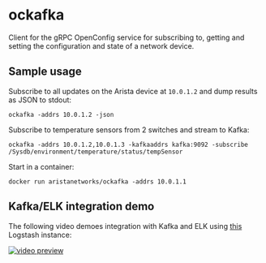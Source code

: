 # ockafka

Client for the gRPC OpenConfig service for subscribing to, getting and setting the
configuration and state of a network device.

## Sample usage

Subscribe to all updates on the Arista device at `10.0.1.2` and dump results as JSON to stdout:

```
ockafka -addrs 10.0.1.2 -json
```

Subscribe to temperature sensors from 2 switches and stream to Kafka:

```
ockafka -addrs 10.0.1.2,10.0.1.3 -kafkaaddrs kafka:9092 -subscribe /Sysdb/environment/temperature/status/tempSensor
```

Start in a container:
```
docker run aristanetworks/ockafka -addrs 10.0.1.1
```

## Kafka/ELK integration demo
The following video demoes integration with Kafka and ELK using [this](https://github.com/aristanetworks/docker-logstash) Logstash instance:

[![video preview](http://img.youtube.com/vi/WsyFmxMwXYQ/0.jpg)](https://youtu.be/WsyFmxMwXYQ)
